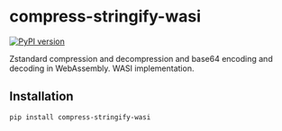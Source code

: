 # compress-stringify-wasi

[![PyPI version](https://badge.fury.io/py/compress-stringify-wasi.svg)](https://badge.fury.io/py/compress-stringify-wasi)

Zstandard compression and decompression and base64 encoding and decoding in WebAssembly. WASI implementation.

## Installation

```sh
pip install compress-stringify-wasi
```
